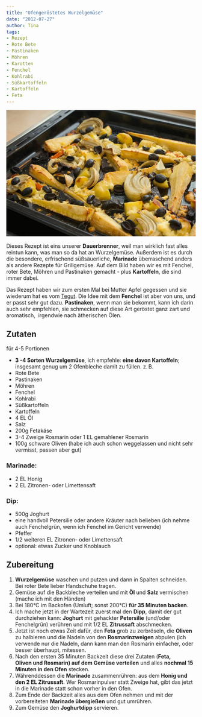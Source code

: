 ```yaml
---
title: "Ofengeröstetes Wurzelgemüse"
date: "2012-07-27" 
author: Tina
tags:
- Rezept
- Rote Bete
- Pastinaken
- Möhren
- Karotten
- Fenchel
- Kohlrabi
- Süßkartoffeln
- Kartoffeln
- Feta
---
```


![Wurzelgemüse](images/wurzelgemuese.jpg)

Dieses Rezept ist eins unserer **Dauerbrenner**, weil man wirklich fast alles reintun kann, was man so da hat an Wurzelgemüse. Außerdem ist es durch die besondere, erfrischend süßsäuerliche, **Marinade** überraschend anders als andere Rezepte für Grillgemüse. Auf dem Bild haben wir es mit Fenchel, roter Bete, Möhren und Pastinaken gemacht - plus **Kartoffeln**, die sind immer dabei.

Das Rezept haben wir zum ersten Mal bei Mutter Apfel gegessen und sie wiederum hat es vom [Tegut](http://www.tegut-genusswelt.com/g/cms/tegut_rezept42_rotebetewurzel.jsf). Die Idee mit dem **Fenchel** ist aber von uns, und er passt sehr gut dazu. **Pastinaken**, wenn man sie bekommt, kann ich darin auch sehr empfehlen, sie schmecken auf diese Art geröstet ganz zart und aromatisch,  irgendwie nach ätherischen Ölen.

## Zutaten

für 4-5 Portionen

- **3 -4 Sorten Wurzelgemüse**, ich empfehle: **eine davon Kartoffeln**; insgesamt genug um 2 Ofenbleche damit zu füllen. z. B.
- Rote Bete
- Pastinaken
- Möhren
- Fenchel
- Kohlrabi
- Süßkartoffeln
- Kartoffeln
- 4 EL Öl
- Salz
- 200g Fetakäse
- 3-4 Zweige Rosmarin oder 1 EL gemahlener Rosmarin
- 100g schware Oliven (habe ich auch schon weggelassen und nicht sehr vermisst, passen aber gut)

### **Marinade**:

- 2 EL Honig
- 2 EL Zitronen- oder Limettensaft

### **Dip**:

- 500g Joghurt
- eine handvoll Petersilie oder andere Kräuter nach belieben (ich nehme auch Fenchelgrün, wenn ich Fenchel im Gericht verwende)
- Pfeffer
- 1/2 weiteren EL Zitronen- oder Limettensaft
- optional: etwas Zucker und Knoblauch

## Zubereitung

1. **Wurzelgemüse** waschen und putzen und dann in Spalten schneiden. Bei roter Bete lieber Handschuhe tragen.
2. Gemüse auf die Backbleche verteilen und mit **Öl** und **Salz** vermischen (mache ich mit den Händen)
3. Bei 180°C im Backofen (Umluft; sonst 200°C) **für 35 Minuten backen**.
4. Ich mache jetzt in der Wartezeit zuerst mal den **Dipp**, damit der gut durchziehen kann: **Joghurt** mit gehackter **Petersilie** (und/oder Fenchelgrün) verühren und mit 1/2 EL **Zitrussaft** abschmecken.
5. Jetzt ist noch etwas Zeit dafür, den **Feta** grob zu zerbröseln, die **Oliven** zu halbieren und die Nadeln von den **Rosmarinzweigen** abpulen (ich verwende nur die Nadeln, dann kann man den Rosmarin einfacher, oder besser überhaupt, mitessen.
6. Nach den ersten 35 Minuten Backzeit diese drei Zutaten (**Feta, Oliven und Rosmarin) auf dem Gemüse verteilen** und alles **nochmal 15 Minuten in den Ofen** stecken.
7. Währenddessen die **Marinade** zusammenrühren: aus dem **Honig und den 2 EL Zitrussaft**. Wer Rosmarinpulver statt Zweige hat, gibt das jetzt in die Marinade statt schon vorher in den Ofen.
8. Zum Ende der Backzeit alles aus dem Ofen nehmen und mit der vorbereiteten **Marinade übergießen** und gut umrühren.
9. Zum Gemüse den **Joghurtdipp** servieren.

